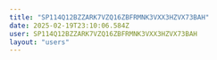 ```yaml
---
title: "SP114Q12BZZARK7VZQ16ZBFRMNK3VXX3HZVX73BAH"
date: 2025-02-19T23:10:06.584Z
user: SP114Q12BZZARK7VZQ16ZBFRMNK3VXX3HZVX73BAH
layout: "users"
---
```

    